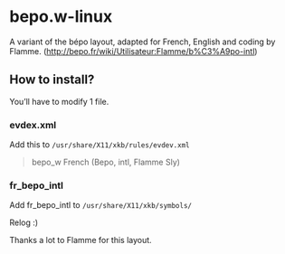 # bepo.w-linux
A variant of the bépo layout, adapted for French, English and coding by Flamme. (http://bepo.fr/wiki/Utilisateur:Flamme/b%C3%A9po-intl)

## How to install?

You’ll have to modify 1 file.

### evdex.xml

Add this to `/usr/share/X11/xkb/rules/evdev.xml`
><variant>
>  <configItem>
>    <name>bepo_w</name>
>    <description>French (Bepo, intl, Flamme Sly)</description>
>  </configItem>
></variant>

### fr_bepo_intl

Add fr_bepo_intl to `/usr/share/X11/xkb/symbols/`

Relog :)

Thanks a lot to Flamme for this layout.
